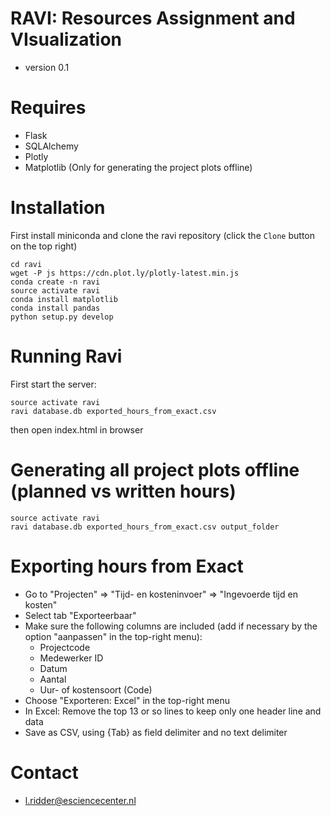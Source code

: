 # RAVI: Resources Assignment and VIsualization #
* version 0.1

# Requires #
* Flask
* SQLAlchemy
* Plotly
* Matplotlib (Only for generating the project plots offline)

# Installation
First install miniconda
and clone the ravi repository (click the `Clone` button on the top right)
```
cd ravi
wget -P js https://cdn.plot.ly/plotly-latest.min.js
conda create -n ravi
source activate ravi
conda install matplotlib
conda install pandas
python setup.py develop
```

# Running Ravi
First start the server:
```
source activate ravi
ravi database.db exported_hours_from_exact.csv
```
then open index.html in browser

# Generating all project plots offline (planned vs written hours)
```
source activate ravi
ravi database.db exported_hours_from_exact.csv output_folder
```

# Exporting hours from Exact
* Go to "Projecten" => "Tijd- en kosteninvoer" => "Ingevoerde tijd en kosten"
* Select tab "Exporteerbaar"
* Make sure the following columns are included (add if necessary by the option "aanpassen" in the top-right menu):
    * Projectcode
    * Medewerker ID
    * Datum
    * Aantal
    * Uur- of kostensoort (Code)
* Choose "Exporteren: Excel" in the top-right menu
* In Excel: Remove the top 13 or so lines to keep only one header line and data
* Save as CSV, using {Tab} as field delimiter and no text delimiter


# Contact #
* l.ridder@esciencecenter.nl
